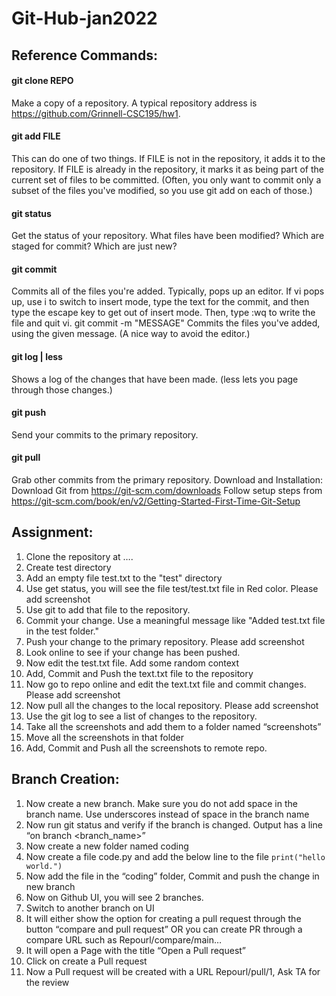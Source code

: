 # Git-Hub-jan2022
## Reference Commands:

#### git clone REPO

Make a copy of a repository. A typical repository address is https://github.com/Grinnell-CSC195/hw1.

#### git add FILE

This can do one of two things. If FILE is not in the repository, it adds it to the repository. If FILE is already in the repository, it marks it as being part of the current set of files to be committed. (Often, you only want to commit only a subset of the files you've modified, so you use git add on each of those.)

#### git status

Get the status of your repository. What files have been modified? Which are staged for commit? Which are just new?

#### git commit

Commits all of the files you're added. Typically, pops up an editor. If vi pops up, use i to switch to insert mode, type the text for the commit, and then type the escape key to get out of insert mode. Then, type :wq to write the file and quit vi.
git commit -m "MESSAGE"
Commits the files you've added, using the given message. (A nice way to avoid the editor.)

#### git log | less

Shows a log of the changes that have been made. (less lets you page through those changes.)

#### git push

Send your commits to the primary repository.

#### git pull

Grab other commits from the primary repository.
Download and Installation:
Download Git from https://git-scm.com/downloads
Follow setup steps from https://git-scm.com/book/en/v2/Getting-Started-First-Time-Git-Setup


## Assignment:

1. Clone the repository at ….
2. Create test directory
3. Add an empty file test.txt to the "test" directory 
4. Use get status, you will see the file test/test.txt file in Red color. Please add screenshot
5. Use git to add that file to the repository.
6. Commit your change. Use a meaningful message like "Added test.txt file in the test folder."
7. Push your change to the primary repository. Please add screenshot
8. Look online to see if your change has been pushed.
9. Now edit the test.txt file. Add some random context
10. Add, Commit and Push the text.txt file to the repository
11. Now go to repo online and edit the text.txt file and commit changes.  Please add screenshot
12. Now pull all the changes to the local repository. Please add screenshot
13. Use the git log to see a list of changes to the repository.
14. Take all the screenshots and add them to a folder named “screenshots”
15. Move all the screenshots in that folder
16. Add, Commit and Push all the screenshots to remote repo.


## Branch Creation:

1. Now create a new branch. Make sure you do not add space in the branch name. Use underscores instead of space in the branch name
2. Now run git status and verify if the branch is changed. Output has a line “on branch <branch_name>”
3. Now create a new folder named coding
4. Now create a file code.py and add the below line to the file
       ```print("hello world.")
       ```
5. Now add the file in the “coding” folder, Commit and push the change in new branch
6. Now on Github UI, you will see 2 branches. 
7. Switch to another branch on UI
8. It will either show the option for creating a pull request through the button “compare and pull request” OR you can create PR through a compare URL such as Repourl/compare/main…<branch name> 
9. It will open a Page with the title “Open a Pull request”
10. Click on create a Pull request 
11. Now a Pull request will be created with a URL Repourl/pull/1, Ask TA for the review

